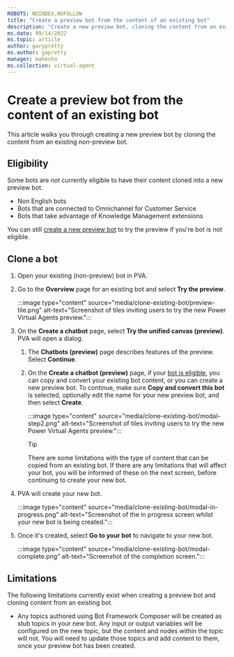 ```yaml
---
ROBOTS: NOINDEX,NOFOLLOW
title: "Create a preview bot from the content of an existing bot"
description: "Create a new preview bot, cloning the content from an existing Power Virtual Agents bot."
ms.date: 09/14/2022
ms.topic: article
author: garypretty
ms.author: gapretty
manager: mahesha
ms.collection: virtual-agent
---
```


# Create a preview bot from the content of an existing bot

This article walks you through creating a new preview bot by cloning the content from an existing non-preview bot.

## Eligibility

Some bots are not currently eligible to have their content cloned into a new preview bot.

- Non English bots
- Bots that are connected to Omnichannel for Customer Service
- Bots that take advantage of Knowledge Management extensions

You can still [create a new preview bot](build-2022-quickstart.md) to try the preview if you're bot is not eligible.

## Clone a bot

<!--09/09 Feature not yet available-->

1. Open your existing (non-preview) bot in PVA.
1. Go to the **Overview** page for an existing bot and select **Try the preview**.

   :::image type="content" source="media/clone-existing-bot/preview-tile.png" alt-text="Screenshot of tiles inviting users to try the new Power Virtual Agents preview.":::

1. On the **Create a chatbot** page, select **Try the unified canvas (preview)**. PVA will open a dialog.
   1. The **Chatbots (preview)** page describes features of the preview. Select **Continue**.

   1. On the **Create a chatbot (preview)** page, if your [bot is eligible](#eligibility), you can copy and convert your existing bot content, or you can create a new preview bot. To continue, make sure **Copy and convert this bot** is selected, optionally edit the name for your new preview bot, and then select **Create**.

      :::image type="content" source="media/clone-existing-bot/modal-step2.png" alt-text="Screenshot of tiles inviting users to try the new Power Virtual Agents preview.":::

       > [!TIP]
       > There are some limitations with the type of content that can be copied from an existing bot. If there are any limitations that will affect your bot, you will be informed of these on the next screen, before continuing to create your new bot.

1. PVA will create your new bot.

    :::image type="content" source="media/clone-existing-bot/modal-in-progress.png" alt-text="Screenshot of the in progress screen whilst your new bot is being created.":::

1. Once it's created, select **Go to your bot** to navigate to your new bot.

    :::image type="content" source="media/clone-existing-bot/modal-complete.png" alt-text="Screenshot of the completion screen.":::

## Limitations

The following limitations currently exist when creating a preview bot and cloning content from an existing bot.

- Any topics authored using Bot Framework Composer will be created as stub topics in your new bot. Any input or output variables will be configured on the new topic, but the content and nodes within the topic will not. You will need to update those topics and add content to them, once your preview bot has been created.
